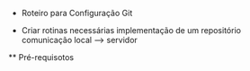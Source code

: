 * Roteiro para Configuração Git

- Criar rotinas necessárias implementação de um repositório
comunicação local --> servidor

** Pré-requisotos
